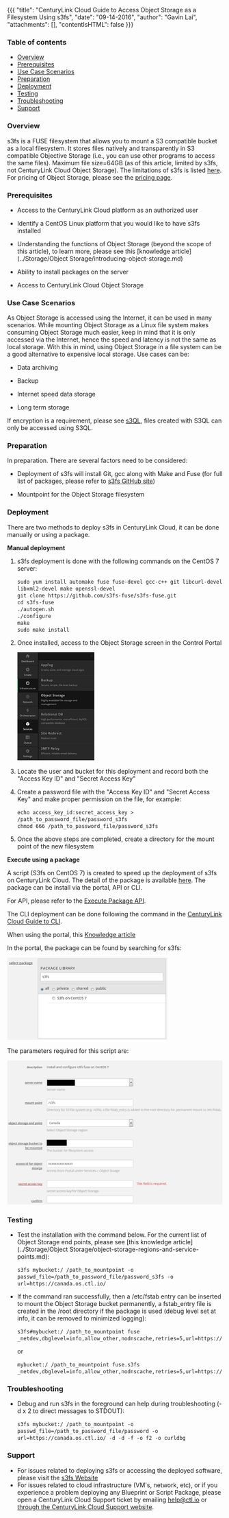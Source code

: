 {{{
  "title": "CenturyLink Cloud Guide to Access Object Storage as a Filesystem Using s3fs",
  "date": "09-14-2016",
  "author": "Gavin Lai",
  "attachments": [],
  "contentIsHTML": false
}}}

### Table of contents

* [Overview](#overview)
* [Prerequisites](#prerequisites)
* [Use Case Scenarios](#use-case-scenarios)
* [Preparation](#preparation)
* [Deployment](#deployment)
* [Testing](#testing)
* [Troubleshooting](#troubleshooting)
* [Support](#support)

### Overview

s3fs is a FUSE filesystem that allows you to mount a S3 compatible bucket as a local filesystem. It stores files natively and transparently in S3 compatible Objective Storage (i.e., you can use other programs to access the same files). Maximum file size=64GB (as of this article, limited by s3fs, not CenturyLink Cloud Object Storage).  The limitations of s3fs is listed [here](//github.com/s3fs-fuse/s3fs-fuse).  For pricing of Object Storage, please see the [pricing page](//www.ctl.io/pricing).

### Prerequisites

-   Access to the CenturyLink Cloud platform as an authorized user

-   Identify a CentOS Linux platform that you would like to have s3fs installed

-   Understanding the functions of Object Storage (beyond the scope of this article), to learn more, please see this [knowledge article](../Storage/Object Storage/introducing-object-storage.md)

-   Ability to install packages on the server

-   Access to CenturyLink Cloud Object Storage

### Use Case Scenarios

As Object Storage is accessed using the Internet, it can be used in many scenarios.  While mounting Object Storage as a Linux file system makes consuming Object Storage much easier, keep in mind that it is only accessed via the Internet, hence the speed and latency is not the same as local storage.  With this in mind, using Object Storage in a file system can be a good alternative to expensive local storage.  Use cases can be:

-   Data archiving

-   Backup

-   Internet speed data storage

-   Long term storage

If encryption is a requirement, please see [s3QL](//github.com/s3ql/s3ql), files created with S3QL can only be accessed using S3QL.


### Preparation

In preparation. There are several factors need to be considered:

-   Deployment of s3fs will install Git, gcc along with Make and Fuse (for full list of packages, please refer to [s3fs GitHub site](//github.com/s3fs-fuse/s3fs-fuse))

-   Mountpoint for the Object Storage filesystem


### Deployment
There are two methods to deploy s3fs in CenturyLink Cloud, it can be done manually or using a package.

**Manual deployment**
1.  s3fs deployment is done with the following commands on the CentOS 7 server:

    ```
    sudo yum install automake fuse fuse-devel gcc-c++ git libcurl-devel libxml2-devel make openssl-devel
    git clone https://github.com/s3fs-fuse/s3fs-fuse.git
    cd s3fs-fuse
    ./autogen.sh
    ./configure
    make
    sudo make install
    ```

2.  Once installed, access to the Object Storage screen in the Control Portal

    ![s3fs-objectstorage](../images/s3fs/s3fs-objectstorage.png)

3.  Locate the user and bucket for this deployment and record both the "Access Key ID" and "Secret Access Key"

4.  Create a password file with the "Access Key ID" and "Secret Access Key" and make proper permission on the file, for example:
    ```
    echo access_key_id:secret_access_key > /path_to_password_file/password_s3fs
    chmod 666 /path_to_password_file/password_s3fs
    ```
5.  Once the above steps are completed, create a directory for the mount point of the new filesystem

**Execute using a package**

A script (S3fs on CentOS 7) is created to speed up the deployment of s3fs on CenturyLink Cloud.  The detail of the package is available [here](//control.ctl.io/Blueprints/Packages/Details?uuid=e12db1ac-9783-45fa-b3f6-ab07c3ab195a&classification=Script&type=AccountLibrary).  The package can be install via the portal, API or CLI.  

For API, please refer to the [Execute Package API](//www.ctl.io/api-docs/v2/#server-actions-execute-package).  

The CLI deployment can be done following the command in the [CenturyLink Cloud Guide to CLI](//www.ctl.io/knowledge-base/servers/centurylink-cloud-guide-to-cli/#advanced-usage).  

When using the portal, this [Knowledge article](../Servers/using-group-tasks-to-install-software-and-run-scripts-on-groups.md)

In the portal, the package can be found by searching for s3fs:

![Search Window](../images/s3fs/s3fs-package-library.png)

The parameters required for this script are:

![s3fs parameters](../images/s3fs/s3fs-parameters.png)

### Testing
- Test the installation with the command below. For the current list of Object Storage end points, please see [this knowledge article](../Storage/Object Storage/object-storage-regions-and-service-points.md):

    ```
    s3fs mybucket:/ /path_to_mountpoint -o passwd_file=/path_to_password_file/password_s3fs -o url=https://canada.os.ctl.io/
    ```

- If the command ran successfully, then a /etc/fstab entry can be inserted to mount the Object Storage bucket permanently, a fstab_entry file is created in the /root directory if the package is used (debug level set at info, it can be removed to minimized logging):

    ```
    s3fs#mybucket:/ /path_to_mountpoint fuse _netdev,dbglevel=info,allow_other,nodnscache,retries=5,url=https://canada.os.ctl.io/,passwd_file=/path_to_password_file/password_s3fs
    ```
    or
    ```
    mybucket:/ /path_to_mountpoint fuse.s3fs _netdev,dbglevel=info,allow_other,nodnscache,retries=5,url=https://canada.os.ctl.io/,passwd_file=/path_to_password_file/password_s3fs
    ```


### Troubleshooting
- Debug and run s3fs in the foreground can help during troubleshooting (-d x 2 to direct messages to STDOUT):

    ```
    s3fs mybucket:/ /path_to_mountpoint -o passwd_file=/path_to_password_file/password -o url=https://canada.os.ctl.io/ -d -d -f -o f2 -o curldbg
    ```


### Support
* For issues related to deploying s3fs or accessing the deployed software, please visit the [s3fs Website](//github.com/s3fs-fuse/s3fs-fuse)
* For issues related to cloud infrastructure (VM's, network, etc), or if you experience a problem deploying any Blueprint or Script Package, please open a CenturyLink Cloud Support ticket by emailing [help@ctl.io](mailto:help@ctl.io) or [through the CenturyLink Cloud Support website](//t3n.zendesk.com/tickets/new).
